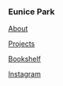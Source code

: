 ### Eunice Park

[About](https://jyeunicepark.github.io/about.md)

[Projects](https://jyeunicepark.github.io/project.md)

[Bookshelf](https://jyeunicepark.github.io/bookshelf.md)

[Instagram](https://www.instagram.com/alwayscarryabo0k)


